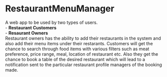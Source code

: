 # RestaurantMenuManager
A web app to be used by two types of users.  
          - **Restaurant Customers**   
          - **Resaurant Owners**   
Restaurant owners has the ability to add their restaurants in the system and also add their menu items under their restarants. 
Customers will get the chance to search through food items with various filters such as meat preference, price range, meal, location of restaurant etc.
Also they get the chance to book a table of the desired restaurant which will lead to a notification sent to the particular restaurant profile managers of the booking made.

